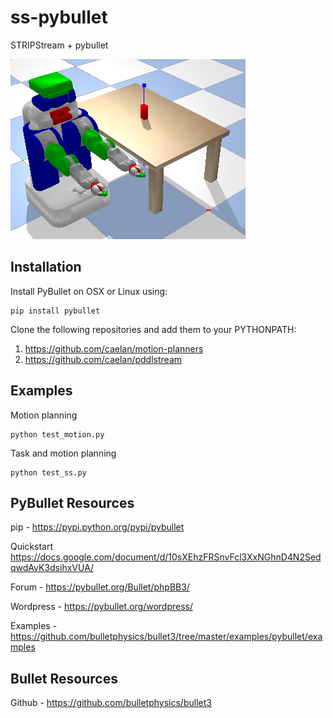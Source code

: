 # ss-pybullet
STRIPStream + pybullet

![Alt text](images/test.png?raw=true "Title")


## Installation
Install PyBullet on OSX or Linux using: 
```
pip install pybullet
```

Clone the following repositories and add them to your PYTHONPATH:
1) https://github.com/caelan/motion-planners
2) https://github.com/caelan/pddlstream

## Examples

Motion planning
```
python test_motion.py
```

Task and motion planning
```
python test_ss.py
```

## PyBullet Resources
pip - https://pypi.python.org/pypi/pybullet

Quickstart https://docs.google.com/document/d/10sXEhzFRSnvFcl3XxNGhnD4N2SedqwdAvK3dsihxVUA/

Forum - https://pybullet.org/Bullet/phpBB3/

Wordpress - https://pybullet.org/wordpress/

Examples - https://github.com/bulletphysics/bullet3/tree/master/examples/pybullet/examples

## Bullet Resources
Github - https://github.com/bulletphysics/bullet3
